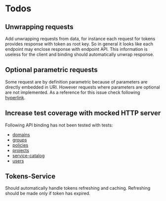 # Todos

## Unwrapping requests

Add unwrapping requests from data, for instance each request for tokens provides response with token as root key.
So in general it looks like each endpoint may enclose response with endpoint API.
This information is useless for the client and binding should automatically unwrap response.

## Optional parametric requests

Some request are by definition parametric because of parameters are directly embedded in URI.
However requests where parameters are optional are not implemented.
As a reference for this issue check following [hyperlink](http://developer.openstack.org/api-ref-identity-v3.html#listCredentials).

## Increase test coverage with mocked HTTP server

Following API binding has not been tested with tests:
* [domains](lib/keystone/domains.js)
* [groups](lib/keystone/groups.js)
* [policies](lib/keystone/policies.js)
* [projects](lib/keystone/projects.js)
* [service-catalog](lib/keystone/service-catalog.js)
* [users](lib/keystone/users.js)

## Tokens-Service

Should automatically handle tokens refreshing and caching.
Refreshing should be made only if token has expired.
